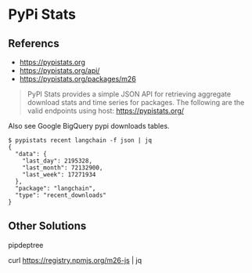 # PyPi Stats

## Referencs

- https://pypistats.org
- https://pypistats.org/api/
- https://pypistats.org/packages/m26

> PyPI Stats provides a simple JSON API for retrieving aggregate download stats
> and time series for packages. The following are the valid endpoints using host: 
> https://pypistats.org/

Also see  Google BigQuery pypi downloads tables.

```
$ pypistats recent langchain -f json | jq
{
  "data": {
    "last_day": 2195328,
    "last_month": 72132900,
    "last_week": 17271934
  },
  "package": "langchain",
  "type": "recent_downloads"
}
```

## Other Solutions

pipdeptree

curl https://registry.npmjs.org/m26-js | jq

